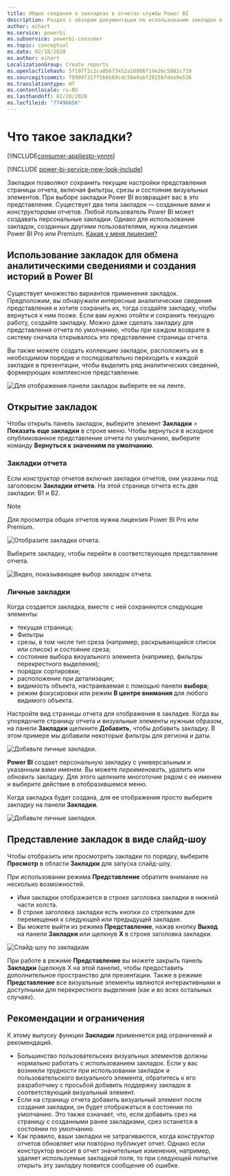 ```yaml
---
title: Общие сведения о закладках в отчетах службы Power BI
description: Раздел с обзором документации по использованию закладок в службе Power BI.
author: mihart
ms.service: powerbi
ms.subservice: powerbi-consumer
ms.topic: conceptual
ms.date: 02/18/2020
ms.author: mihart
LocalizationGroup: Create reports
ms.openlocfilehash: 5f197f2c2ca85673452a10986f19e26c5802c739
ms.sourcegitcommit: f9909731ff5b6b69cdc58e9abf2025b7dee0e536
ms.translationtype: HT
ms.contentlocale: ru-RU
ms.lasthandoff: 02/20/2020
ms.locfileid: "77496656"
---
```

# <a name="what-are-bookmarks"></a>Что такое закладки?

[!INCLUDE[consumer-appliesto-ynnm](../includes/consumer-appliesto-ynnm.md)]

[!INCLUDE [power-bi-service-new-look-include](../includes/power-bi-service-new-look-include.md)]

Закладки позволяют сохранить текущие настройки представления страницы отчета, включая фильтры, срезы и состояние визуальных элементов. При выборе закладки Power BI возвращает вас в это представление. Существует два типа закладок — созданные вами и *конструкторами* отчетов. Любой пользователь Power BI может создавать персональные закладки. Однако для использования закладок, созданных другими пользователями, нужна лицензия Power BI Pro или Premium. [Какая у меня лицензия?](end-user-license.md)

## <a name="use-bookmarks-to-share-insights-and-build-stories-in-power-bi"></a>Использование закладок для обмена аналитическими сведениями и создания историй в Power BI 
Существует множество вариантов применения закладок. Предположим, вы обнаружили интересные аналитические сведения представления и хотите сохранить их, тогда создайте закладку, чтобы вернуться к ним позже. Если вам нужно отойти и сохранить текущую работу, создайте закладку. Можно даже сделать закладку для представления отчета по умолчанию, чтобы при каждом возврате в систему сначала открывалось это представление страницы отчета. 

Вы также можете создать коллекцию закладок, расположить их в необходимом порядке и последовательно переходить к каждой закладке в презентации, чтобы выделить ряд аналитических сведений, формирующих комплексное представление.  

![Для отображения панели закладок выберите ее на ленте.](media/end-user-bookmarks/power-bi-select-bookmark.png)

## <a name="open-bookmarks"></a>Открытие закладок
Чтобы открыть панель закладок, выберите элемент **Закладки** > **Показать еще закладки** в строке меню. Чтобы вернуться в исходное опубликованное представление отчета по умолчанию, выберите команду **Вернуться к значениям по умолчанию**.

### <a name="report-bookmarks"></a>Закладки отчета
Если *конструктор* отчетов включил закладки отчетов, они указаны под заголовком **Закладки отчета**. На этой странице отчета есть две закладки: B1 и B2. 

> [!NOTE]
> Для просмотра общих отчетов нужна лицензия Power BI Pro или Premium. 

![Отобразите закладки отчета.](media/end-user-bookmarks/power-bi-report.png)

Выберите закладку, чтобы перейти в соответствующее представление отчета. 

![Видео, показывающее выбор закладок отчета.](media/end-user-bookmarks/power-bi-bookmarks.gif)

### <a name="personal-bookmarks"></a>Личные закладки

Когда создается закладка, вместе с ней сохраняются следующие элементы:

* текущая страница;
* Фильтры
* срезы, в том числе тип среза (например, раскрывающийся список или список) и состояние среза;
* состояние выбора визуального элемента (например, фильтры перекрестного выделения);
* порядок сортировки;
* расположение при детализации;
* видимость объекта, настраиваемая с помощью панели **выбора**;
* режим фокусировки или режим **В центре внимания** для любого видимого объекта.

Настройте вид страницы отчета для отображения в закладке. Когда вы упорядочите страницу отчета и визуальные элементы нужным образом, на панели **Закладки** щелкните **Добавить**, чтобы добавить закладку. В этом примере мы добавили некоторые фильтры для региона и даты. 

![Добавьте личные закладки.](media/end-user-bookmarks/power-bi-bookmark-personal.png)

**Power BI** создает персональную закладку с универсальным и указанным вами именем. Вы можете *переименовать*, *удалить* или *обновить* закладку. Для этого щелкните многоточие рядом с ее именем и выберите действие в отобразившемся меню.

Когда закладка будет создана, для ее отображения просто выберите закладку на панели **Закладки**. 

![Добавьте личные закладки.](media/end-user-bookmarks/power-bi-bookmark-west.png)


<!--
## Arranging bookmarks
As you create bookmarks, you might find that the order in which you create them isn't necessarily the same order you'd like to present them to your audience. No problem, you can easily rearrange the order of bookmarks.

In the **Bookmarks** pane, simply drag-and-drop bookmarks to change their order, as shown in the following image. The yellow bar between bookmarks designates where the dragged bookmark will be placed.

![Change bookmark order by drag-and-drop](media/desktop-bookmarks/bookmarks_06.png)

The order of your bookmarks can become important when you use the **View** feature of bookmarks, as described in the next section. 

-->

## <a name="bookmarks-as-a-slide-show"></a>Представление закладок в виде слайд-шоу
Чтобы отобразить или просмотреть закладки по порядку, выберите **Просмотр** в области **Закладки** для запуска слайд-шоу.

При использовании режима **Представление** обратите внимание на несколько возможностей.

- Имя закладки отображается в строке заголовка закладки в нижней части холста.
- В строке заголовка закладки есть кнопки со стрелками для перемещения к следующей или предыдущей закладке.
- Вы можете выйти из режима **Представление**, нажав кнопку **Выход** на панели **Закладки** или щелкнув **X** в строке заголовка закладки.

![Слайд-шоу по закладкам](media/end-user-bookmarks/power-bi-slideshow.png)

При работе в режиме **Представление** вы можете закрыть панель **Закладки** (щелкнув X на этой панели), чтобы предоставить дополнительное пространство для презентации. Также в режиме **Представление** все визуальные элементы являются интерактивными и доступными для перекрестного выделения (как и во всех остальных случаях). 

<!--
## Visibility - using the Selection pane
With the release of bookmarks, the new **Selection** pane is also introduced. The **Selection** pane provides a list of all objects on the current page and allows you to select the object and specify whether a given object is visible. 

![Enable the Selection pane](media/desktop-bookmarks/bookmarks_08.png)

You can select an object using the **Selection** pane. Also, you can toggle whether the object is currently visible by clicking the eye icon to the right of the visual. 

![Selection pane](media/desktop-bookmarks/bookmarks_09.png)

When a bookmark is added, the visible status of each object is also saved based on its setting in the **Selection** pane. 

It's important to note that **slicers** continue to filter a report page, regardless of whether they are visible. As such, you can create many different bookmarks, with different slicer settings, and make a single report page appear very different (and highlight different insights) in various bookmarks.


## Bookmarks for shapes and images
You can also link shapes and images to bookmarks. With this feature, when you click on an object, it will show the bookmark associated with that object. This can be especially useful when working with buttons; you can learn more by reading the article about [using buttons in Power BI](desktop-buttons.md). 

To assign a bookmark to an object, select the object, then expand the **Action** section from the **Format Shape** pane, as shown in the following image.

![Add bookmark link to an object](media/desktop-bookmarks/bookmarks_10.png)

Once you turn the **Action** slider to **On** you can select whether the object is a back button, a bookmark, or a Q&A command. If you select bookmark, you can then select which of your bookmarks the object is linked to.

There are all sorts of interesting things you can do with object-linked bookmarking. You can create a visual table of contents on your report page, or you can provide different views (such as visual types) of the same information, just by clicking on an object.

When you are in editing mode you can use ctrl+click to follow the link, and when not in edit mode, simply click the object to follow the link. 


## Bookmark groups

Beginning with the August 2018 release of **Power BI Desktop**, you can create and use bookmark groups. A bookmark group is a collection of bookmarks that you specify, which can be shown and organized as a group. 

To create a bookmark group, hold down the CTRL key and select the bookmarks you want to include in the group, then click the ellipses beside any of the selected bookmarks, and select **Group** from the menu that appears.

![Create a bookmark group](media/desktop-bookmarks/bookmarks_15.png)

**Power BI Desktop** automatically names the group *Group 1*. Fortunately, you can just double-click on the name and rename it to whatever you want.

![Rename a bookmark group](media/desktop-bookmarks/bookmarks_16.png)

With any bookmark group, clicking on the bookmark group's name only expands or collapses the group of bookmarks, and does not represent a bookmark by itself. 

When using the **View** feature of bookmarks, the following applies:

* If the selected bookmark is in a group when you select **View** from bookmarks, only the bookmarks *in that group* are shown in the viewing session. 

* If the selected bookmark is not in a group, or is on the top level (such as the name of a bookmark group), then all bookmarks for the entire report are played, including bookmarks in any group. 

To ungroup bookmarks, just select any bookmark in a group, click the ellipses, and then select **Ungroup** from the menu that appears. 

![Ungroup a bookmark group](media/desktop-bookmarks/bookmarks_17.png)

Note that selecting **Ungroup** for any bookmark from a group takes all bookmarks out of the group (it deletes the group, but not the bookmarks themselves). So to remove a single bookmark from a group, you need to **Ungroup** any member from that group, which deletes the grouping, then select the members you want in the new group (using CTRL and clicking each bookmark), and select **Group** again. 
-->





## <a name="limitations-and-considerations"></a>Рекомендации и ограничения
К этому выпуску функции **Закладки** применяется ряд ограничений и рекомендаций.

* Большинство пользовательских визуальных элементов должны нормально работать с использованием закладок. Если у вас возникли трудности при использовании закладок и пользовательского визуального элемента, обратитесь к его разработчику с просьбой добавить поддержку закладок в соответствующий визуальный элемент. 
* Если на страницу отчета добавить визуальный элемент после создания закладки, он будет отображаться в состоянии по умолчанию. Это также означает, что, если добавить срез на страницу с созданными ранее закладками, срез останется в состоянии по умолчанию.
* Как правило, ваши закладки не затрагиваются, когда *конструктор* отчетов обновляет или повторно публикует отчет. Однако если конструктор вносит в отчет значительные изменения, например, удаляет используемые закладкой поля, то при следующей попытке открыть эту закладку появится сообщение об ошибке. 

<!--
## Next steps
spotlight?
-->
